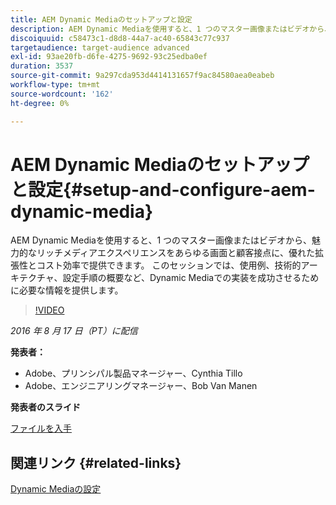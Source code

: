 ```yaml
---
title: AEM Dynamic Mediaのセットアップと設定
description: AEM Dynamic Mediaを使用すると、1 つのマスター画像またはビデオから、魅力的なリッチメディアエクスペリエンスをあらゆる画面と顧客接点に、優れた拡張性とコスト効率で提供できます。  このセッションでは、使用例、技術的アーキテクチャ、設定手順の概要など、Dynamic Mediaでの実装を成功させるために必要な情報を提供します。
discoiquuid: c58473c1-d8d8-44a7-ac40-65843c77c937
targetaudience: target-audience advanced
exl-id: 93ae20fb-d6fe-4275-9692-93c25edba0ef
duration: 3537
source-git-commit: 9a297cda953d4414131657f9ac84580aea0eabeb
workflow-type: tm+mt
source-wordcount: '162'
ht-degree: 0%

---
```


# AEM Dynamic Mediaのセットアップと設定{#setup-and-configure-aem-dynamic-media}

AEM Dynamic Mediaを使用すると、1 つのマスター画像またはビデオから、魅力的なリッチメディアエクスペリエンスをあらゆる画面と顧客接点に、優れた拡張性とコスト効率で提供できます。  このセッションでは、使用例、技術的アーキテクチャ、設定手順の概要など、Dynamic Mediaでの実装を成功させるために必要な情報を提供します。

>[!VIDEO](https://video.tv.adobe.com/v/19297/?quality=9)

*2016 年 8 月 17 日（PT）に配信*

**発表者：**

* Adobe、プリンシパル製品マネージャー、Cynthia Tillo
* Adobe、エンジニアリングマネージャー、Bob Van Manen

**発表者のスライド**

[ファイルを入手](assets/aemgems-081716-dynamic-media-configuration.pdf)

## 関連リンク {#related-links}

[Dynamic Mediaの設定 ](https://docs.adobe.com/docs/en/aem/6-2/administer/content/dynamic-media/config-dynamic.html)

<!--
[Get back to the Overview](https://helpx.adobe.com/experience-manager/kt/eseminars/gems/aem-index.html)
-->
